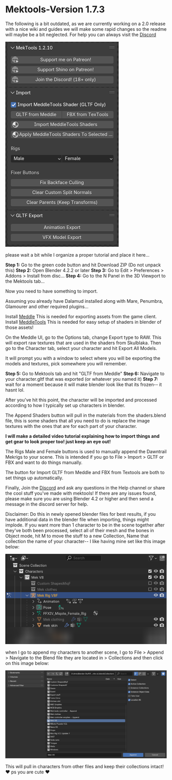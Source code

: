 # Mektools-Version 1.7.3

The following is a bit outdated, as we are currently working on a 2.0 release with a nice wiki and guides we will make some rapid changes so the readme will maybe be a bit neglected. For help you can always visit the [Discord](https://www.discord.gg/98DqcKE)

![MekTools Addon Interface](mektools/assets/mektools_ui_10.png)

please wait a bit while I organize a proper tutorial and place it here...

**Step 1:** Go to the green code button and hit Download ZIP (Do not unpack this)
**Step 2:** Open Blender 4.2.2 or later
**Step 3:** Go to Edit > Preferences > Addons > Install from disc...
**Step 4:** Go to the N Panel in the 3D Viewport to the Mektools tab...

Now you need to have something to import.

Assuming you already have Dalamud installed along with Mare, Penumbra, Glamourer and other required plugins...

Install [Meddle](https://github.com/PassiveModding/Meddle) This is needed for exporting assets from the game client.
Install [MeddleTools](https://github.com/PassiveModding/MeddleTools) This is needed for easy setup of shaders in blender of those assets!

On the Meddle UI, go to the Options tab, change Export type to RAW. This will export raw textures that are used in the shaders from Skulblaka. Then go to the Character tab, select your character and hit Export All Models.

It will prompt you with a window to select where you will be exporting the models and textures, pick somewhere you will remember.

**Step 5:** Go to Mektools tab and hit "GLTF from Meddle"
**Step 6:** Navigate to your character.gltf that was exported (or whatever you named it)
**Step 7:** wait for a moment because it will make blender look like that its frozen-- it hasnt lol.

After you've hit this point, the character will be imported and processed according to how I typically set up characters in blender.

The Append Shaders button will pull in the materials from the shaders.blend file, this is some shaders that all you need to do is replace the image textures with the ones that are for each part of your character.

**I will make a detailed video tutorial explaining how to import things and get gear to look proper too! just keep an eye out!**

The Rigs Male and Female buttons is used to manually append the Dawntrail Mekrigs to your scene. This is intended if you go to File > Import > GLTF or FBX and want to do things manually.

The button for Import GLTF from Meddle and FBX from Textools are both to set things up automatically.

Finally, Join the [Discord](https://www.discord.gg/98DqcKE) and ask any questions in the Help channel or share the cool stuff you've made with mektools!
If there are any issues found, please make sure you are using Blender 4.2 or higher and then send a message in the discord server for help.

Disclaimer: Do this in newly opened blender files for best results, if you have additional data in the blender file when importing, things might implode. If you want more than 1 character to be in the scene together after they've both been processed, select all of their mesh and the bones in Object mode, hit M to move the stuff to a new Collection, Name that collection the name of your character-- I like having mine set like this image below:

![Outliner Collection example](mektools/assets/outliner_collection_example.png)

when I go to append my characters to another scene, I go to File > Append > Navigate to the Blend file they are located in > Collections and then click on this image below:

![Appending Characters to scenes](mektools/assets/append_char_collection.png)

This will pull in characters from other files and keep their collections intact! ♥ ps you are cute ♥
